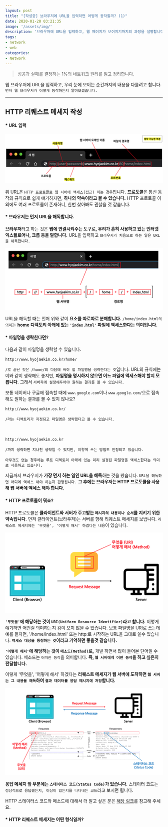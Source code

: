```yaml
---
layout: post
title: "[작성중] 브라우저에 URL을 입력하면 어떻게 동작할까? (1)"
date: 2020-01-20 03:21:35
image: '/assets/img/'
description: '브라우저에 URL을 입력하고, 웹 페이지가 보여지기까지의 과정을 설명합니다.'
tags:
- network
- web
categories:
- Network
---
```


> 성공과 실패를 결정하는 1%의 네트워크 원리를 읽고 정리합니다.

웹 브라우저에 URL을 입력하고, 우리 눈에 보이는 순간까지의 내용을 다룰려고 합니다. `먼저 웹 브라우저가 어떻게 동작하는지 알아보겠습니다.`

---

## HTTP 리퀘스트 메세지 작성

#### \* URL 입력

![URL 입력](/assets/img/network(1)/URL_입력.png)

위 URL은 `HTTP 프로토콜로 웹 서버에 액세스(접근) 하는 경우`입니다. **프로토콜**은 통신 동작의 규칙으로 쉽게 얘기하자면, **하나의 약속이라고 볼 수 있습니다.** HTTP 프로토콜 이외에도 여러 프로토콜이 존재하니, 한번 찾아봐도 괜찮을 것 같습니다.

#### \* 브라우저는 먼저 URL을 해독합니다.

**브라우저**라고 하는 것은 **웹에 연결시켜주는 도구로, 우리가 흔히 사용하고 있는 인터넷 익스플로어나, 크롬 등을 말합니다.**
URL을 입력하고 `브라우저가 처음으로 하는 일은 URL을 해독합니다.`

![URL 해독](/assets/img/network(1)/URL_해독.png)

URL을 해독할 때는 먼저 위와 같이 **요소를 따로따로 분해합니다.** `/home/index.html의 의미`는 **home 디렉토리 아래에 있는 `'index.html'` 파일에 액세스한다는 의미입니다.**

#### \* 파일명을 생략한다면?

다음과 같이 파일명을 생략할 수 있습니다.

```
http://www.hyojaekim.co.kr/home/
```

`/로 끝난 것은 /home/의 다음에 써야 할 파일명을 생략한다는 것`입니다. URL의 규칙에는 이와 같이 생략해도 좋지만, **파일명을 명시하지 않으면 어느 파일에 액세스해야 할지 모릅니다.** 그래서 `서버측에 설정해두어야 원하는 결과를 볼 수 있습니다.`

보통 네이버나 구글에 접속할 때에 `www.google.com`이나 `www.google.com/`으로 접속해도 원하는 결과를 볼 수 있지 않나요?

```
http://www.hyojaekim.co.kr/

/라는 디렉토리가 지정되고 파일명은 생략했다고 볼 수 있습니다.



http://www.hyojaekim.co.kr

/까지 생략하면 지나친 생략일 수 있지만, 이렇게 쓰는 방법도 인정되고 있습니다.

아무것도 없는 경우에는 루트 디렉토리 아래에 있는 미리 설정된 파일명을 액세스한다는 의미로 사용하고 있습니다.
```

지금까지 브라우저가 **가장 먼저 하는 일인 URL을 해독**하는 것을 봤습니다. `URL을 해독하면 어디에 액세스 해야 하는지 판명됩니다.` **그 후에는 브라우저는 HTTP 프로토콜을 사용해 웹 서버에 액세스 해야 합니다.**


#### \* HTTP 프로토콜이 뭐죠?

HTTP 프로토콜은 **클라이언트와 서버가 주고받는 `메시지의 내용이나 순서`를 지키기 위한 약속입니다.** 먼저 클라이언트(브라우저)는 서버를 향해 리퀘스트 메세지를 보냅니다. `리퀘스트 메세지에는 '무엇을', '어떻게 해서' 하겠다는 내용`이 있습니다.

![클라이언트에서 서버로 리퀘스트 메세지 전송](/assets/img/network(1)/클라이언트에서_서버로_메세지_전송.png)

**`'무엇을'`에 해당하는 것이 `URI(Uniform Resource Identifier)`라고 합니다.** 이렇게 얘기하면 어떤걸 의미하는지 감이 오지 않을 수 있습니다. 보통 파일명을 URI로 쓰는데 예를 들자면, '/home/index.html' 또는 http:로 시작하는 URL을 그대로 쓸수 있습니다. **`액세스 대상을 통칭하는 것`이라고 기억하면 좋을것 같습니다.**

**`'어떻게 해서'`에 해당하는 것이 `메소드(Method)`로,** 개발 하면서 많이 들어본 단어일 수 있습니다. 메소드는 `어떠한 동작`을 의미합니다. **즉, `웹 서버에게 어떤 동작`을 하고 싶은지 전달합니다.**

이렇게 '무엇을', '어떻게 해서' 하겠다는 **리퀘스트 메세지가 웹 서버에 도착하면 `웹 서버는 그 내용을 해독`하여 `결과 데이터를 응답 메시지에 저장`합니다.**

![클라이언트와 서버간의 메세지 주고 받기](/assets/img/network(1)/클라이언트와_서버간의_메세지_주고받기.png)

**응답 메세지 앞 부분에는 `스테이터스 코드(Status Code)`가 있습니다.** 스테이터 코드는 `정상적으로 응답했는지, 이상이 있는지를 나타내는 코드`라고 보시면 됩니다.

HTTP 스테이터스 코드와 메소드에 대해서 더 알고 싶은 분은 [해당 링크](https://developer.mozilla.org/ko/docs/Web/HTTP)를 참고해 주세요.

#### \* HTTP 리퀘스트 메세지는 어떤 형식일까?
